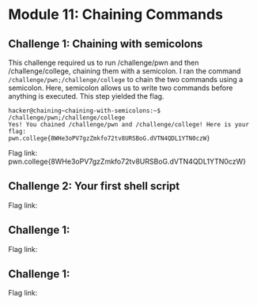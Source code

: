 # Module 11: Chaining Commands
## Challenge 1: Chaining with semicolons
This challenge required us to run /challenge/pwn and then /challenge/college, chaining them with a semicolon. I ran the command `/challenge/pwn;/challenge/college` to chain the two commands using a semicolon. Here, semicolon allows us to write two commands before anything is executed. This step yielded the flag.
```
hacker@chaining~chaining-with-semicolons:~$ /challenge/pwn;/challenge/college
Yes! You chained /challenge/pwn and /challenge/college! Here is your flag:
pwn.college{8WHe3oPV7gzZmkfo72tv8URSBoG.dVTN4QDL1YTN0czW}
```
Flag link: pwn.college{8WHe3oPV7gzZmkfo72tv8URSBoG.dVTN4QDL1YTN0czW}
## Challenge 2: Your first shell script


Flag link:
## Challenge 1:

Flag link:
## Challenge 1:

Flag link:
